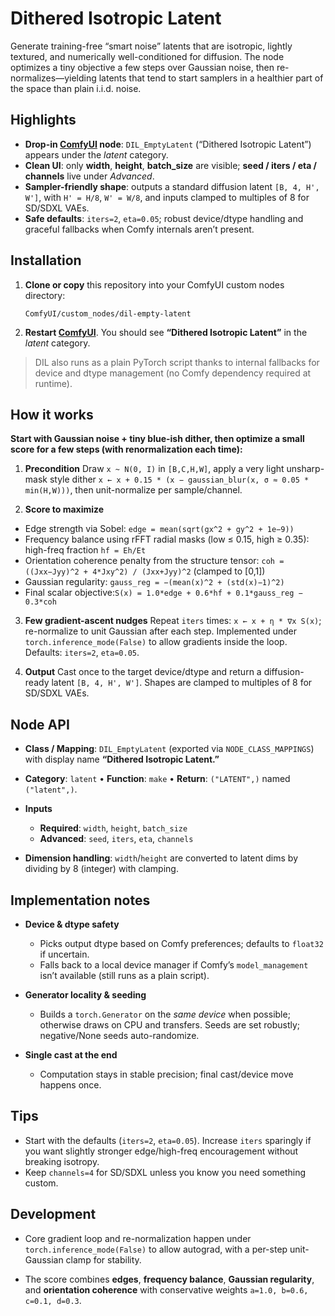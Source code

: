 # Dithered Isotropic Latent

Generate training-free “smart noise” latents that are isotropic, lightly textured, and numerically well-conditioned for diffusion. The node optimizes a tiny objective a few steps over Gaussian noise, then re-normalizes—yielding latents that tend to start samplers in a healthier part of the space than plain i.i.d. noise.  

## Highlights

* **Drop-in [ComfyUI](https://github.com/comfyanonymous/ComfyUI) node**: `DIL_EmptyLatent` (“Dithered Isotropic Latent”) appears under the *latent* category. 
* **Clean UI**: only **width**, **height**, **batch_size** are visible; **seed / iters / eta / channels** live under *Advanced*.  
* **Sampler-friendly shape**: outputs a standard diffusion latent `[B, 4, H', W']`, with `H' = H/8`, `W' = W/8`, and inputs clamped to multiples of 8 for SD/SDXL VAEs.  
* **Safe defaults**: `iters=2`, `eta=0.05`; robust device/dtype handling and graceful fallbacks when Comfy internals aren’t present.  

## Installation

1. **Clone or copy** this repository into your ComfyUI custom nodes directory:

   ```
   ComfyUI/custom_nodes/dil-empty-latent
   ```
2. **Restart [ComfyUI](https://github.com/comfyanonymous/ComfyUI)**. You should see **“Dithered Isotropic Latent”** in the *latent* category. 

> DIL also runs as a plain PyTorch script thanks to internal fallbacks for device and dtype management (no Comfy dependency required at runtime).
> 
## How it works

**Start with Gaussian noise + tiny blue-ish dither, then optimize a small score for a few steps (with renormalization each time):**

1. **Precondition**
   Draw `x ~ N(0, I)` in `[B,C,H,W]`, apply a very light unsharp-mask style dither
   `x ← x + 0.15 * (x − gaussian_blur(x, σ ≈ 0.05 * min(H,W)))`, then unit-normalize per sample/channel.  

2. **Score to maximize**

* Edge strength via Sobel: `edge = mean(sqrt(gx^2 + gy^2 + 1e−9))`
* Frequency balance using rFFT radial masks (low ≤ 0.15, high ≥ 0.35): high-freq fraction `hf = Eh/Et`
* Orientation coherence penalty from the structure tensor:
  `coh = ((Jxx−Jyy)^2 + 4*Jxy^2) / (Jxx+Jyy)^2` (clamped to [0,1])
* Gaussian regularity: `gauss_reg = −(mean(x)^2 + (std(x)−1)^2)`
* Final scalar objective:`S(x) = 1.0*edge + 0.6*hf + 0.1*gauss_reg − 0.3*coh`

3. **Few gradient-ascent nudges**
   Repeat `iters` times: `x ← x + η * ∇x S(x)`; re-normalize to unit Gaussian after each step. Implemented under `torch.inference_mode(False)` to allow gradients inside the loop. Defaults: `iters=2`, `eta=0.05`.   

4. **Output**
   Cast once to the target device/dtype and return a diffusion-ready latent `[B, 4, H', W']`. Shapes are clamped to multiples of 8 for SD/SDXL VAEs.  

## Node API

* **Class / Mapping**: `DIL_EmptyLatent` (exported via `NODE_CLASS_MAPPINGS`) with display name **“Dithered Isotropic Latent.”** 
* **Category**: `latent` • **Function**: `make` • **Return**: `("LATENT",)` named `("latent",)`. 
* **Inputs**

  * **Required**: `width`, `height`, `batch_size`
  * **Advanced**: `seed`, `iters`, `eta`, `channels`
* **Dimension handling**: `width`/`height` are converted to latent dims by dividing by 8 (integer) with clamping. 

## Implementation notes

* **Device & dtype safety**

  * Picks output dtype based on Comfy preferences; defaults to `float32` if uncertain. 
  * Falls back to a local device manager if Comfy’s `model_management` isn’t available (still runs as a plain script). 
* **Generator locality & seeding**

  * Builds a `torch.Generator` on the *same device* when possible; otherwise draws on CPU and transfers. Seeds are set robustly; negative/None seeds auto-randomize.  
* **Single cast at the end**

  * Computation stays in stable precision; final cast/device move happens once. 

## Tips

* Start with the defaults (`iters=2`, `eta=0.05`). Increase `iters` sparingly if you want slightly stronger edge/high-freq encouragement without breaking isotropy.  
* Keep `channels=4` for SD/SDXL unless you know you need something custom. 

## Development

* Core gradient loop and re-normalization happen under `torch.inference_mode(False)` to allow autograd, with a per-step unit-Gaussian clamp for stability. 

* The score combines **edges**, **frequency balance**, **Gaussian regularity**, and **orientation coherence** with conservative weights `a=1.0, b=0.6, c=0.1, d=0.3`. 




